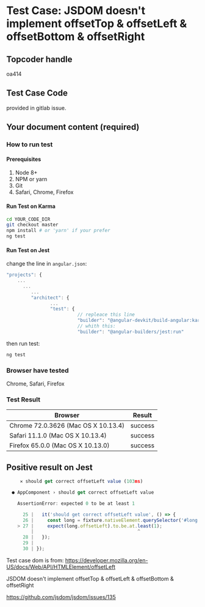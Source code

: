 # Test Case: JSDOM doesn't implement offsetTop & offsetLeft & offsetBottom & offsetRight

## Topcoder handle

oa414

## Test Case Code 

provided in gitlab issue.

## Your document content (required)


### How to run test

#### Prerequisites

1. Node 8+
2. NPM or yarn
3. Git
4. Safari, Chrome, Firefox

#### Run Test on Karma

```bash
cd YOUR_CODE_DIR
git checkout master
npm install # or 'yarn' if your prefer
ng test
```
#### Run Test on Jest

change the line in `angular.json`:

```javascript
"projects": {
    ...
      ...
         ...
         "architect": {
                ...
                "test": {
                          // repleace this line 
                          "builder": "@angular-devkit/build-angular:karma" 
                          // whith this:
                          "builder": "@angular-builders/jest:run"

```

then run test:

```bash
ng test
```

### Browser have tested

Chrome, Safari, Firefox

### Test Result

| Browser | Result |
| ------ | ------ |
| Chrome 72.0.3626 (Mac OS X 10.13.4) | success |
| Safari 11.1.0 (Mac OS X 10.13.4)  | success | 
| Firefox 65.0.0 (Mac OS X 10.13.0) | success | 


## Positive result on Jest 


```javascript
     ✕ should get correct offsetLeft value (103ms)

  ● AppComponent › should get correct offsetLeft value

    AssertionError: expected 0 to be at least 1

      25 |   it('should get correct offsetLeft value', () => {
      26 |     const long = fixture.nativeElement.querySelector('#long');
    > 27 |     expect(long.offsetLeft).to.be.at.least(1);
         |                                      ^
      28 |   });
      29 |
      30 | });
```

Test case dom is from: https://developer.mozilla.org/en-US/docs/Web/API/HTMLElement/offsetLeft

JSDOM doesn't implement offsetTop & offsetLeft & offsetBottom & offsetRight

https://github.com/jsdom/jsdom/issues/135


